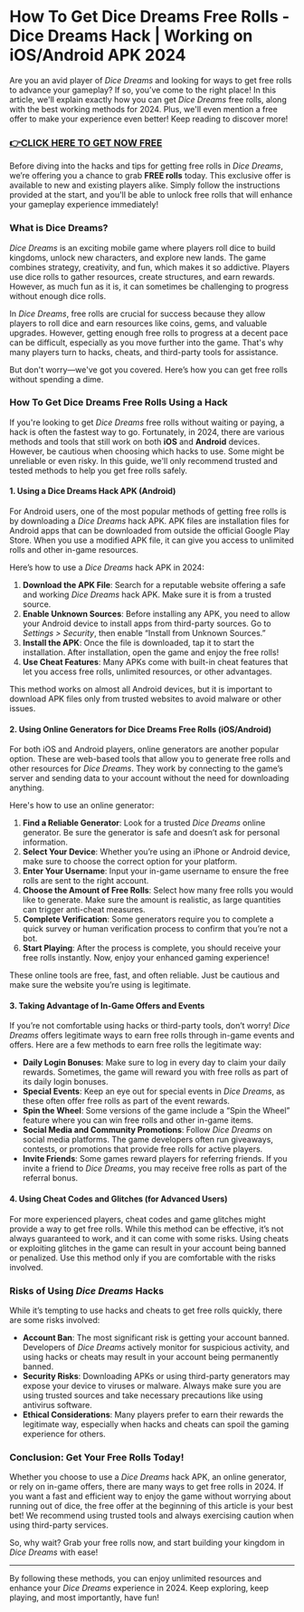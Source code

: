 # How To Get Dice Dreams Free Rolls - Dice Dreams Hack | Working on iOS/Android APK 2024

Are you an avid player of *Dice Dreams* and looking for ways to get free rolls to advance your gameplay? If so, you’ve come to the right place! In this article, we'll explain exactly how you can get *Dice Dreams* free rolls, along with the best working methods for 2024. Plus, we'll even mention a free offer to make your experience even better! Keep reading to discover more!

### [👉CLICK HERE TO GET NOW FREE](https://freeforyou.xyz/dice/dreams/)

Before diving into the hacks and tips for getting free rolls in *Dice Dreams*, we’re offering you a chance to grab **FREE rolls** today. This exclusive offer is available to new and existing players alike. Simply follow the instructions provided at the start, and you'll be able to unlock free rolls that will enhance your gameplay experience immediately!

### What is Dice Dreams?

*Dice Dreams* is an exciting mobile game where players roll dice to build kingdoms, unlock new characters, and explore new lands. The game combines strategy, creativity, and fun, which makes it so addictive. Players use dice rolls to gather resources, create structures, and earn rewards. However, as much fun as it is, it can sometimes be challenging to progress without enough dice rolls. 

In *Dice Dreams*, free rolls are crucial for success because they allow players to roll dice and earn resources like coins, gems, and valuable upgrades. However, getting enough free rolls to progress at a decent pace can be difficult, especially as you move further into the game. That's why many players turn to hacks, cheats, and third-party tools for assistance.

But don't worry—we've got you covered. Here’s how you can get free rolls without spending a dime.

### How To Get Dice Dreams Free Rolls Using a Hack

If you're looking to get *Dice Dreams* free rolls without waiting or paying, a hack is often the fastest way to go. Fortunately, in 2024, there are various methods and tools that still work on both **iOS** and **Android** devices. However, be cautious when choosing which hacks to use. Some might be unreliable or even risky. In this guide, we'll only recommend trusted and tested methods to help you get free rolls safely.

#### 1. Using a Dice Dreams Hack APK (Android)
For Android users, one of the most popular methods of getting free rolls is by downloading a *Dice Dreams* hack APK. APK files are installation files for Android apps that can be downloaded from outside the official Google Play Store. When you use a modified APK file, it can give you access to unlimited rolls and other in-game resources.

Here’s how to use a *Dice Dreams* hack APK in 2024:

1. **Download the APK File**: Search for a reputable website offering a safe and working *Dice Dreams* hack APK. Make sure it is from a trusted source.
2. **Enable Unknown Sources**: Before installing any APK, you need to allow your Android device to install apps from third-party sources. Go to *Settings > Security*, then enable “Install from Unknown Sources.”
3. **Install the APK**: Once the file is downloaded, tap it to start the installation. After installation, open the game and enjoy the free rolls!
4. **Use Cheat Features**: Many APKs come with built-in cheat features that let you access free rolls, unlimited resources, or other advantages.

This method works on almost all Android devices, but it is important to download APK files only from trusted websites to avoid malware or other issues.

#### 2. Using Online Generators for Dice Dreams Free Rolls (iOS/Android)

For both iOS and Android players, online generators are another popular option. These are web-based tools that allow you to generate free rolls and other resources for *Dice Dreams*. They work by connecting to the game’s server and sending data to your account without the need for downloading anything.

Here's how to use an online generator:

1. **Find a Reliable Generator**: Look for a trusted *Dice Dreams* online generator. Be sure the generator is safe and doesn’t ask for personal information.
2. **Select Your Device**: Whether you’re using an iPhone or Android device, make sure to choose the correct option for your platform.
3. **Enter Your Username**: Input your in-game username to ensure the free rolls are sent to the right account.
4. **Choose the Amount of Free Rolls**: Select how many free rolls you would like to generate. Make sure the amount is realistic, as large quantities can trigger anti-cheat measures.
5. **Complete Verification**: Some generators require you to complete a quick survey or human verification process to confirm that you’re not a bot.
6. **Start Playing**: After the process is complete, you should receive your free rolls instantly. Now, enjoy your enhanced gaming experience!

These online tools are free, fast, and often reliable. Just be cautious and make sure the website you’re using is legitimate.

#### 3. Taking Advantage of In-Game Offers and Events
If you’re not comfortable using hacks or third-party tools, don’t worry! *Dice Dreams* offers legitimate ways to earn free rolls through in-game events and offers. Here are a few methods to earn free rolls the legitimate way:

- **Daily Login Bonuses**: Make sure to log in every day to claim your daily rewards. Sometimes, the game will reward you with free rolls as part of its daily login bonuses.
- **Special Events**: Keep an eye out for special events in *Dice Dreams*, as these often offer free rolls as part of the event rewards.
- **Spin the Wheel**: Some versions of the game include a “Spin the Wheel” feature where you can win free rolls and other in-game items.
- **Social Media and Community Promotions**: Follow *Dice Dreams* on social media platforms. The game developers often run giveaways, contests, or promotions that provide free rolls for active players.
- **Invite Friends**: Some games reward players for referring friends. If you invite a friend to *Dice Dreams*, you may receive free rolls as part of the referral bonus.

#### 4. Using Cheat Codes and Glitches (for Advanced Users)
For more experienced players, cheat codes and game glitches might provide a way to get free rolls. While this method can be effective, it’s not always guaranteed to work, and it can come with some risks. Using cheats or exploiting glitches in the game can result in your account being banned or penalized. Use this method only if you are comfortable with the risks involved.

### Risks of Using *Dice Dreams* Hacks

While it’s tempting to use hacks and cheats to get free rolls quickly, there are some risks involved:

- **Account Ban**: The most significant risk is getting your account banned. Developers of *Dice Dreams* actively monitor for suspicious activity, and using hacks or cheats may result in your account being permanently banned.
- **Security Risks**: Downloading APKs or using third-party generators may expose your device to viruses or malware. Always make sure you are using trusted sources and take necessary precautions like using antivirus software.
- **Ethical Considerations**: Many players prefer to earn their rewards the legitimate way, especially when hacks and cheats can spoil the gaming experience for others.

### Conclusion: Get Your Free Rolls Today!

Whether you choose to use a *Dice Dreams* hack APK, an online generator, or rely on in-game offers, there are many ways to get free rolls in 2024. If you want a fast and efficient way to enjoy the game without worrying about running out of dice, the free offer at the beginning of this article is your best bet! We recommend using trusted tools and always exercising caution when using third-party services.

So, why wait? Grab your free rolls now, and start building your kingdom in *Dice Dreams* with ease!

---

By following these methods, you can enjoy unlimited resources and enhance your *Dice Dreams* experience in 2024. Keep exploring, keep playing, and most importantly, have fun!
